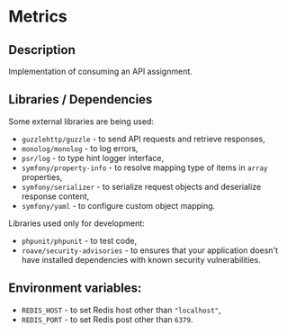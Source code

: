# Metrics

## Description
Implementation of consuming an API assignment.

## Libraries / Dependencies
Some external libraries are being used:
- `guzzlehttp/guzzle` - to send API requests and retrieve responses,
- `monolog/monolog` - to log errors,
- `psr/log` - to type hint logger interface,
- `symfony/property-info` - to resolve mapping type of items in `array` properties,
- `symfony/serializer` - to serialize request objects and deserialize response content,
- `symfony/yaml` - to configure custom object mapping.

Libraries used only for development:
- `phpunit/phpunit` - to test code,
- `roave/security-advisories` - to ensures that your application doesn't have installed dependencies with known security vulnerabilities.

## Environment variables:
- `REDIS_HOST` - to set Redis host other than `"localhost"`,
- `REDIS_PORT` - to set Redis post other than `6379`.
